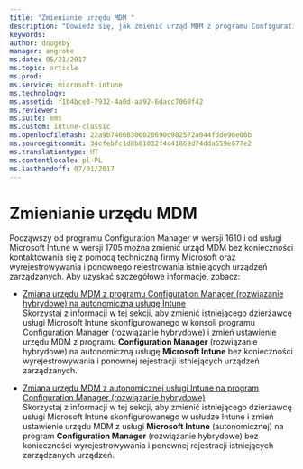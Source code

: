 ```yaml
---
title: "Zmienianie urzędu MDM "
description: "Dowiedz się, jak zmienić urząd MDM z programu Configuration Manager (rozwiązanie hybrydowe) na autonomiczną usługę Intune lub na odwrót."
keywords: 
author: dougeby
manager: angrobe
ms.date: 05/21/2017
ms.topic: article
ms.prod: 
ms.service: microsoft-intune
ms.technology: 
ms.assetid: f1b4bce3-7932-4a0d-aa92-6dacc7060f42
ms.reviewer: 
ms.suite: ems
ms.custom: intune-classic
ms.openlocfilehash: 22a9b74668306028690d982572a044fdde96e06b
ms.sourcegitcommit: 34cfebfc1d8b81032f4d41869d74dda559e677e2
ms.translationtype: HT
ms.contentlocale: pl-PL
ms.lasthandoff: 07/01/2017
---
```

# <a name="change-your-mdm-authority"></a>Zmienianie urzędu MDM
Począwszy od programu Configuration Manager w wersji 1610 i od usługi Microsoft Intune w wersji 1705 można zmienić urząd MDM bez konieczności kontaktowania się z pomocą techniczną firmy Microsoft oraz wyrejestrowywania i ponownego rejestrowania istniejących urządzeń zarządzanych. Aby uzyskać szczegółowe informacje, zobacz:

- [Zmiana urzędu MDM z programu Configuration Manager (rozwiązanie hybrydowe) na autonomiczną usługę Intune](https://docs.microsoft.com/sccm/mdm/deploy-use/change-mdm-authority#change-the-mdm-authority-to-intune-standalone)    
    Skorzystaj z informacji w tej sekcji, aby zmienić istniejącego dzierżawcę usługi Microsoft Intune skonfigurowanego w konsoli programu Configuration Manager (rozwiązanie hybrydowe) i zmień ustawienie urzędu MDM z programu **Configuration Manager** (rozwiązanie hybrydowe) na autonomiczną usługę **Microsoft Intune** bez konieczności wyrejestrowywania i ponownej rejestracji istniejących urządzeń zarządzanych.

- [Zmiana urzędu MDM z autonomicznej usługi Intune na program Configuration Manager (rozwiązanie hybrydowe)](https://docs.microsoft.com/sccm/mdm/deploy-use/change-mdm-authority#change-the-mdm-authority-to-configuration-manager-&#40;hybrid&#41;)    
    Skorzystaj z informacji w tej sekcji, aby zmienić istniejącego dzierżawcę usługi Microsoft Intune skonfigurowanego w usłudze Intune i zmień ustawienie urzędu MDM z usługi **Microsoft Intune** (autonomicznej) na program **Configuration Manager** (rozwiązanie hybrydowe) bez konieczności wyrejestrowywania i ponownej rejestracji istniejących zarządzanych urządzeń.
